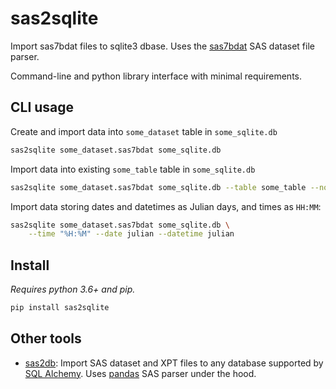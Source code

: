 # sas2sqlite

Import sas7bdat files to sqlite3 dbase. Uses the [sas7bdat][sas7bdat] SAS 
dataset file parser.

Command-line and python library interface with minimal requirements.


## CLI usage

Create and import data into `some_dataset` table in `some_sqlite.db`

```sh
sas2sqlite some_dataset.sas7bdat some_sqlite.db
```

Import data into existing `some_table` table in `some_sqlite.db`

```sh
sas2sqlite some_dataset.sas7bdat some_sqlite.db --table some_table --no-create-table
```

Import data storing dates and datetimes as Julian days, and times as `HH:MM`:

```sh
sas2sqlite some_dataset.sas7bdat some_sqlite.db \
    --time "%H:%M" --date julian --datetime julian
```


## Install

_Requires python 3.6+ and pip._

```sh
pip install sas2sqlite
```


## Other tools

- [sas2db][sas2db]: Import SAS dataset and XPT files to any database supported
  by [SQL Alchemy][SQLAlchemy]. Uses [pandas][pandas] SAS parser under the hood.


[sas7bdat]: https://pypi.org/project/sas7bdat
[sas2db]: https://pypi.org/project/sas2db
[SQLAlchemy]: https://www.sqlalchemy.org
[pandas]: https://pandas.pydata.org

